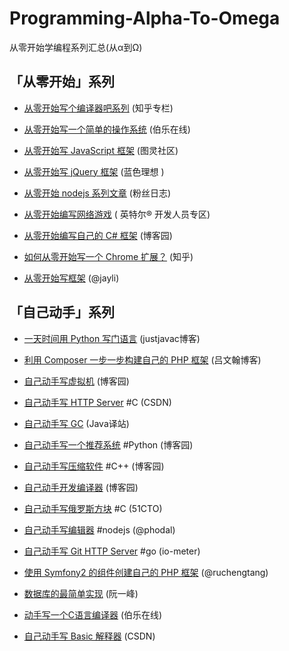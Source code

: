 # Programming-Alpha-To-Omega

从零开始学编程系列汇总(从α到Ω)

## 「从零开始」系列

- [从零开始写个编译器吧系列](http://zhuanlan.zhihu.com/mosky/19878087)  (知乎专栏)

- [从零开始写一个简单的操作系统](http://top.jobbole.com/13810/)  (伯乐在线)

- [从零开始写 JavaScript 框架](http://www.ituring.com.cn/minibook/770)  (图灵社区)

- [从零开始写 jQuery 框架](http://www.blueidea.com/tech/web/2010/7326.asp)  (蓝色理想 )

- [从零开始 nodejs 系列文章](http://blog.fens.me/series-nodejs/)  (粉丝日志)

- [从零开始编写网络游戏](https://software.intel.com/zh-cn/blogs/2013/11/07/1/) ( 英特尔® 开发人员专区)

- [从零开始编写自己的 C# 框架](http://www.cnblogs.com/EmptyFS/p/3621484.html) (博客园)

- [如何从零开始写一个 Chrome 扩展？](http://www.zhihu.com/question/20179805) (知乎)

- [从零开始写框架](http://jayli.github.io/blog/data/2010/12/11/writejslib.html) (@jayli)

## 「自己动手」系列

- [一天时间用 Python 写门语言](http://justjavac.com/python/2012/04/13/one-day-write-language-in-python.html) (justjavac博客)

- [利用 Composer 一步一步构建自己的 PHP 框架](http://lvwenhan.com/php/405.html) (吕文翰博客)

- [自己动手写虚拟机](http://www.cnblogs.com/john-d/archive/2009/12/05/1617710.html) (博客园)

- [自己动手写 HTTP Server](http://blog.csdn.net/heiyeshuwu/article/details/2576915) #C (CSDN)

- [自己动手写 GC](http://it.deepinmind.com/gc/2014/03/26/babys-first-garbage-collector.html) (Java译站)

- [自己动手写一个推荐系统](http://www.cnblogs.com/flclain/archive/2013/03/03/2941397.html) #Python (博客园)

- [自己动手写压缩软件](http://www.cnblogs.com/BlueSky2012/articles/huffman_zip.html) #C++ (博客园)

- [自己动手开发编译器](http://www.cnblogs.com/Ninputer/archive/2011/06/06/2073908.html) (博客园)

- [自己动手写俄罗斯方块](http://toigel.blog.51cto.com/2141741/415348) #C (51CTO)

- [自己动手写编辑器](http://www.phodal.com/blog/lumia-editor-diy-yourself-editor/) #nodejs (@phodal)

- [自己动手写 Git HTTP Server](http://io-meter.com/2014/07/09/simple-git-http-server/) #go (io-meter)

- [使用 Symfony2 的组件创建自己的 PHP 框架](http://www.tangrucheng.com/use-symfony2-component-to-create-your-own-php-framework-index.html) (@ruchengtang)

- [数据库的最简单实现](http://www.ruanyifeng.com/blog/2014/07/database_implementation.html) (阮一峰)

- [动手写一个C语言编译器](http://blog.jobbole.com/77305/) (伯乐在线)

- [自己动手写 Basic 解释器](http://blog.csdn.net/littlehedgehog/article/details/2928391) (CSDN)
